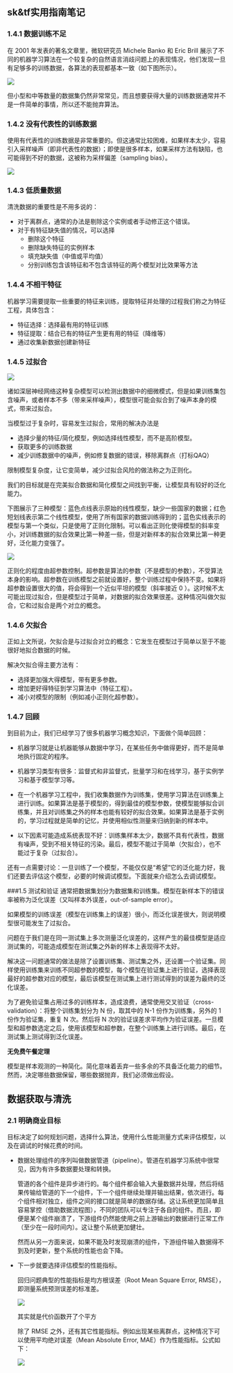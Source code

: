 ## sk&tf实用指南笔记
### 1.4.1 数据训练不足
在 2001 年发表的著名文章里，微软研究员 Michele Banko 和 Eric Brill 展示了不同的机器学习算法在一个较复杂的自然语言消歧问题上的表现情况，他们发现一旦有足够多的训练数据，各算法的表现都基本一致（如下图所示）。

![](pics/1-23.jpg)

但小型和中等数量的数据集仍然非常常见，而且想要获得大量的训练数据通常并不是一件简单的事情，所以还不能抛弃算法。

### 1.4.2 没有代表性的训练数据

使用有代表性的训练数据是非常重要的。但这通常比较困难，如果样本太少，容易引入采样噪声（即非代表性的数据）；即使是很多样本，如果采样方法有缺陷，也可能得到不好的数据，这被称为采样偏差（sampling bias）。

![](pics/1.4.2.jpg)

### 1.4.3 低质量数据

清洗数据的重要性是不用多说的：
- 对于离群点，通常的办法是剔除这个实例或者手动修正这个错误。
- 对于有特征缺失值的情况，可以选择
  - 删除这个特征
  - 删除缺失特征的实例样本
  - 填充缺失值（中值或平均值）
  - 分别训练包含该特征和不包含该特征的两个模型对比效果等方法

### 1.4.4 不相干特征
机器学习需要提取一些重要的特征来训练，提取特征并处理的过程我们称之为特征工程，具体包含：
- 特征选择：选择最有用的特征训练
- 特征提取：结合已有的特征产生更有用的特征（降维等）
- 通过收集新数据创建新特征

### 1.4.5 过拟合

![](pics/1-25.jpg)

诸如深层神经网络这种复杂模型可以检测出数据中的细微模式，但是如果训练集包含噪声，或者样本不多（带来采样噪声），模型很可能会拟合到了噪声本身的模式，带来过拟合。

当模型过于复杂时，容易发生过拟合，常用的解决办法是
- 选择少量的特征/简化模型，例如选择线性模型，而不是高阶模型。
- 获取更多的训练数据
- 减少训练数据中的噪声，例如修复数据的错误，移除离群点（打标QAQ）

限制模型复杂度，让它变简单，减少过拟合风险的做法称之为正则化。


我们的目标就是在完美拟合数据和简化模型之间找到平衡，让模型具有较好的泛化能力。

下图展示了三种模型：蓝色点线表示原始的线性模型，缺少一些国家的数据；红色短划线表示第二个线性模型，使用了所有国家的数据训练得到的；蓝色实线表示的模型与第一个类似，只是使用了正则化限制。可以看出正则化使得模型的斜率变小，对训练数据的拟合效果比第一种差一些，但是对新样本的拟合效果比第一种更好，泛化能力变强了。

![](pics/1-26.jpg)

正则化的程度由超参数控制。超参数是算法的参数（不是模型的参数），不受算法本身的影响。超参数在训练模型之前就设置好，整个训练过程中保持不变。如果将超参数设置很大的值，将会得到一个近似平坦的模型（斜率接近 0 ）。这时候不太可能出现过拟合，但是模型过于简单，对数据的拟合效果很差。这种情况叫做欠拟合，它和过拟合是两个对立的概念。

### 1.4.6 欠拟合
正如上文所说，欠拟合是与过拟合对立的概念：它发生在模型过于简单以至于不能很好地拟合数据的时候。

解决欠拟合得主要方法有：

- 选择更加强大得模型，带有更多参数。
- 增加更好得特征到学习算法中（特征工程）。
- 减小对模型的限制（例如减小正则化超参数）。

### 1.4.7 回顾
到目前为止，我们已经学习了很多机器学习概念知识，下面做个简单回顾：

- 机器学习就是让机器能够从数据中学习，在某些任务中做得更好，而不是简单地执行固定的程序。
- 机器学习类型有很多：监督式和非监督式，批量学习和在线学习，基于实例学习和基于模型学习等。

- 在一个机器学习工程中，我们收集数据作为训练集，使用学习算法在训练集上进行训练。如果算法是基于模型的，得到最佳的模型参数，使模型能够拟合训练集，并且对训练集之外的样本也能有较好的拟合效果。如果算法是基于实例的，学习过程就是简单的记忆，并使用相似性测量来归纳到新的样本中。

- 以下因素可能造成系统表现不好：训练集样本太少，数据不具有代表性，数据有噪声，受到不相关特征的污染。最后，模型不能过于简单（欠拟合），也不能过于复杂（过拟合）。

还有一点需要讨论：一旦训练了一个模型，不能仅仅是“希望”它的泛化能力好，我们还要去评估这个模型，必要的时候调试模型。下面就来介绍怎么去调试模型。

###1.5 测试和验证
通常把数据集划分为数据集和训练集。模型在新样本下的错误率被称为泛化误差（又叫样本外误差，out-of-sample error）。

如果模型的训练误差（模型在训练集上的误差）很小，而泛化误差很大，则说明模型很可能发生了过拟合。

问题在于我们是在同一测试集上多次测量泛化误差的，这样产生的最佳模型是适应测试集的，可能造成模型在测试集之外新的样本上表现得不太好。

解决这一问题通常的做法是除了设置训练集、测试集之外，还设置一个验证集。同样使用训练集来训练不同超参数的模型，每个模型在验证集上进行验证，选择表现最好的超参数对应的模型，最后该模型在测试集上进行测试得到的误差为最终的泛化误差。

为了避免验证集占用过多的训练样本，造成浪费，通常使用交叉验证（cross-validation）：将整个训练集划分为 N 份，取其中的 N-1 份作为训练集，另外的 1 份作为验证集，重复 N 次。然后将 N 次的验证误差求平均作为验证误差。一旦模型和超参数选定之后，使用该模型和超参数，在整个训练集上进行训练。最后，在测试集上测试得到泛化误差。

**无免费午餐定理**

模型是样本观测的一种简化。简化意味着丢弃一些多余的不具备泛化能力的细节。然而，决定哪些数据保留，哪些数据抛弃，我们必须做出假设。

## 数据获取与清洗
### 2.1 明确商业目标

目标决定了如何规划问题，选择什么算法，使用什么性能测量方式来评估模型，以及在调试的时候花费的时间。


- 数据处理组件的序列叫做数据管道（pipeline）。管道在机器学习系统中很常见，因为有许多数据要处理和转换。

  管道的各个组件是异步进行的。每个组件都会输入大量数据并处理，然后将结果传输给管道的下一个组件，下一个组件继续处理并输出结果，依次进行。每个组件相对独立，组件之间的接口就是简单的数据存储。这让系统更加简单且容易掌控（借助数据流程图），不同的团队可以专注于各自的组件。而且，即便是某个组件崩溃了，下游组件仍然能使用之前上游输出的数据进行正常工作（至少在一段时间内）。这让整个系统更加健壮。

  然而从另一方面来说，如果不能及时发现崩溃的组件，下游组件输入数据得不到及时更新，整个系统的性能也会下降。

- 下一步就要选择评估模型的性能指标。

  回归问题典型的性能指标是均方根误差（Root Mean Square Error, RMSE），即测量系统预测误差的标准差。

  ![](pics/log.png)

  其实就是代价函数开了个平方

  除了 RMSE 之外，还有其它性能指标。例如出现某些离群点，这种情况下可以使用平均绝对误差（Mean Absolute Error, MAE）作为性能指标。公式如下：

  ![](pics/mae.png)
